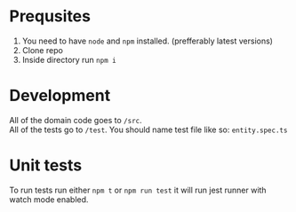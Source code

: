 # Prequsites
1. You need to have `node` and `npm` installed. (prefferably latest versions)
2. Clone repo
3. Inside directory run `npm i`

# Development
All of the domain code goes to `/src`. \
All of the tests go to `/test`. You should name test file like so: `entity.spec.ts`

# Unit tests
To run tests run either `npm t` or `npm run test` it will run jest runner with watch mode enabled.
